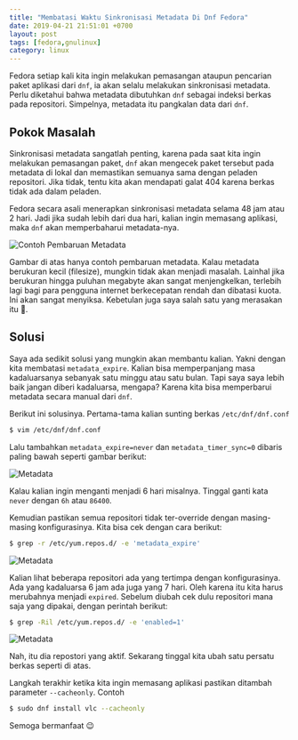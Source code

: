 ```yaml
---
title: "Membatasi Waktu Sinkronisasi Metadata Di Dnf Fedora"
date: 2019-04-21 21:51:01 +0700
layout: post
tags: [fedora,gnulinux]
category: linux
---
```


Fedora setiap kali kita ingin melakukan pemasangan ataupun pencarian paket aplikasi dari `dnf`,  ia akan selalu melakukan sinkronisasi metadata. Perlu diketahui bahwa metadata dibutuhkan `dnf` sebagai indeksi berkas pada repositori. Simpelnya, metadata itu pangkalan data dari `dnf`.

## Pokok Masalah

Sinkronisasi metadata sangatlah penting, karena pada saat kita ingin melakukan pemasangan paket, `dnf` akan mengecek paket tersebut pada metadata di lokal dan memastikan semuanya sama dengan peladen repositori. Jika tidak, tentu kita akan mendapati galat 404 karena berkas tidak ada dalam peladen.

Fedora secara asali menerapkan sinkronisasi metadata selama 48 jam atau 2 hari. Jadi jika sudah lebih dari dua hari, kalian ingin memasang aplikasi, maka `dnf` akan memperbaharui metadata-nya.

![Contoh Pembaruan Metadata](/img/membatasi-waktu-sinkronisasi-metadata-di-dnf-fedora-1.png)

Gambar di atas hanya contoh pembaruan metadata. Kalau metadata berukuran kecil (filesize), mungkin tidak akan menjadi masalah. Lainhal jika berukuran hingga puluhan megabyte akan sangat menjengkelkan, terlebih lagi bagi para pengguna internet berkecepatan rendah dan dibatasi kuota. Ini akan sangat menyiksa. Kebetulan juga saya salah satu yang merasakan itu 🤣.

## Solusi

Saya ada sedikit solusi yang mungkin akan membantu kalian. Yakni dengan kita membatasi `metadata_expire`. Kalian bisa memperpanjang masa kadaluarsanya sebanyak satu minggu atau satu bulan. Tapi saya saya lebih baik jangan diberi kadaluarsa, mengapa? Karena kita bisa memperbarui metadata secara manual dari `dnf`.

Berikut ini solusinya. Pertama-tama kalian sunting berkas `/etc/dnf/dnf.conf`

```bash
$ vim /etc/dnf/dnf.conf
```

Lalu tambahkan `metadata_expire=never` dan `metadata_timer_sync=0` dibaris paling bawah seperti gambar berikut:

![Metadata](/img/membatasi-waktu-sinkronisasi-metadata-di-dnf-fedora-2.png)

Kalau kalian ingin menganti menjadi 6 hari misalnya. Tinggal ganti kata `never` dengan `6h` atau `86400`.

Kemudian pastikan semua repositori tidak ter-override dengan masing-masing konfigurasinya.  Kita bisa cek dengan cara berikut:

```bash
$ grep -r /etc/yum.repos.d/ -e 'metadata_expire'
```

![Metadata](/img/membatasi-waktu-sinkronisasi-metadata-di-dnf-fedora-3.png)

Kalian lihat beberapa repositori ada yang tertimpa dengan konfigurasinya. Ada yang kadaluarsa 6 jam ada juga yang 7 hari. Oleh karena itu kita harus merubahnya menjadi `expired`. Sebelum diubah cek dulu repositori mana saja yang dipakai, dengan perintah berikut:

```bash
$ grep -Ril /etc/yum.repos.d/ -e 'enabled=1'
```

![Metadata](/img/membatasi-waktu-sinkronisasi-metadata-di-dnf-fedora-4.png)

Nah, itu dia repostori yang aktif. Sekarang tinggal kita ubah satu persatu berkas seperti di atas.

Langkah terakhir ketika kita ingin memasang aplikasi pastikan ditambah parameter `--cacheonly`. Contoh

```bash
$ sudo dnf install vlc --cacheonly
```

Semoga bermanfaat 😉

